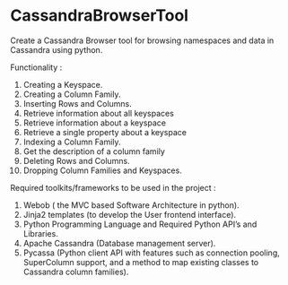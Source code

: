 CassandraBrowserTool
====================

Create a Cassandra Browser tool for browsing namespaces and data in Cassandra using python.


Functionality  :   

1.  Creating a Keyspace.
2.  Creating a Column Family.
3.  Inserting Rows and Columns.
4.  Retrieve information about all keyspaces
5.  Retrieve information about a keyspace
6.  Retrieve a single property about a keyspace
7.  Indexing a Column Family.
8.  Get the description of a column family
9.  Deleting Rows and Columns.
10. Dropping Column Families and Keyspaces.




Required toolkits/frameworks to be used in the project : 

1. Webob ( the MVC based Software Architecture in python).
2. Jinja2 templates (to develop the User frontend interface).
3. Python Programming Language and Required Python API’s and Libraries.
4. Apache Cassandra (Database management server).
5. Pycassa (Python client API with features such as connection pooling, SuperColumn support, and a method to map existing classes to Cassandra column families).
